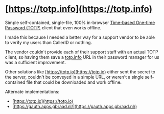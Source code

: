 # [https://totp.info](https://totp.info)

Simple self-contained, single-file, 100% in-browser [Time-based One-time Password (TOTP)](https://en.wikipedia.org/wiki/Time-based_One-time_Password_algorithm) client that even works offline.

I made this because I needed a better way for a support vendor to be able to verify my users than CallerID or nothing.

The vendor couldn't provide each of their support staff with an actual TOTP client, so having them save a [totp.info](https://totp.info) URL in their password manager for us was a sufficient improvement.

Other solutions like [https://totp.io](https://totp.io) either sent the secret to the server, couldn't be conveyed in a simple URL, or weren't a single self-contained file that could be downloaded and work offline.

Alternate implementations:
  - [https://totp.io](https://totp.io)
  - [https://gauth.apps.gbraad.nl/](https://gauth.apps.gbraad.nl/)

